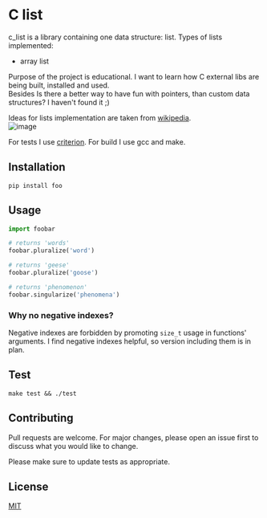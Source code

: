 # C list

c_list is a library containing one data structure: list.
Types of lists implemented:
  - array list

Purpose of the project is educational. I want to learn how C external libs are being built, installed and used. <br>
Besides Is there a better way to have fun with pointers, than custom data structures? I haven't found it ;)

Ideas for lists implementation are taken from [wikipedia](https://en.wikipedia.org/wiki/List_of_data_structures#Lists). <br>
![image](https://github.com/KubaTaba1uga/c_list/assets/73971628/354cd4b4-d488-498d-955e-7b3f81dbffc4)


For tests I use [criterion](https://github.com/Snaipe/Criterion).
For build I use gcc and make.


## Installation

```
pip install foo
```

## Usage


```python
import foobar

# returns 'words'
foobar.pluralize('word')

# returns 'geese'
foobar.pluralize('goose')

# returns 'phenomenon'
foobar.singularize('phenomena')
```

### Why no negative indexes?
Negative indexes are forbidden by promoting `size_t` usage in functions' arguments.
I find negative indexes helpful, so version including them is in plan. 

## Test

```
make test && ./test
```

## Contributing

Pull requests are welcome. For major changes, please open an issue first
to discuss what you would like to change.

Please make sure to update tests as appropriate.

## License

[MIT](https://choosealicense.com/licenses/mit/)

